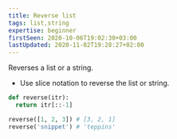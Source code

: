 ```yaml
---
title: Reverse list
tags: list,string
expertise: beginner
firstSeen: 2020-10-06T19:02:30+03:00
lastUpdated: 2020-11-02T19:28:27+02:00
---
```


Reverses a list or a string.

- Use slice notation to reverse the list or string.

```py
def reverse(itr):
  return itr[::-1]
```

```py
reverse([1, 2, 3]) # [3, 2, 1]
reverse('snippet') # 'teppins'
```
